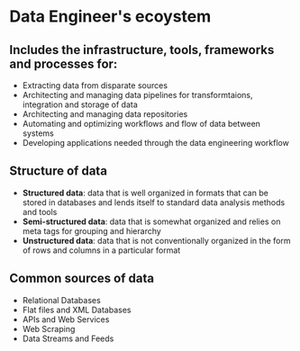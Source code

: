 # Data Engineer's ecoystem

## Includes the infrastructure, tools, frameworks and processes for:
- Extracting data from disparate sources
- Architecting and managing data pipelines for transformtaions, integration and storage of data
- Architecting and managing data repositories
- Automating and optimizing workflows and flow of data between systems
- Developing applications needed through the data engineering workflow

## Structure of data
- **Structured data**: data that is well organized in formats that can be stored in databases and lends itself to standard data analysis methods and tools
- **Semi-structured data**: data that is somewhat organized and relies on meta tags for grouping and hierarchy
- **Unstructured data**: data that is not conventionally organized in the form of rows and columns in a particular format

## Common sources of data
- Relational Databases
- Flat files and XML Databases
- APIs and Web Services
- Web Scraping
- Data Streams and Feeds